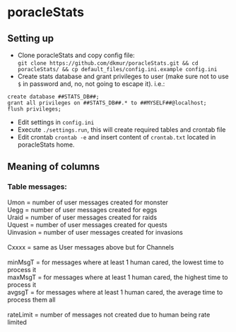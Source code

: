 # poracleStats

##  Setting up

- Clone poracleStats and copy config file: <br>``git clone https://github.com/dkmur/poracleStats.git && cd poracleStats/ && cp default_files/config.ini.example config.ini``
- Create stats database and grant privileges to user (make sure not to use ``$`` in password and, no, not going to escape it). i.e.:  
```
create database ##STATS_DB##;
grant all privileges on ##STATS_DB##.* to ##MYSELF##@localhost;
flush privileges;
```  
- Edit settings in ``config.ini``
- Execute ``./settings.run``, this will create required tables and crontab file
- Edit crontab ``crontab -e`` and insert content of ``crontab.txt`` located in poracleStats home.

##  Meaning of columns
### Table messages:
Umon  = number of user messages created for monster<BR>
Uegg  = number of user messages created for eggs<BR>
Uraid  = number of user messages created for raids<BR>
Uquest  = number of user messages created for quests<BR>
Uinvasion  = number of user messages created for invasions<BR>
<BR>
Cxxxx = same as User messages above but for Channels<BR>
<BR>
minMsgT = for messages where at least 1 human cared, the lowest time to process it<BR>
maxMsgT = for messages where at least 1 human cared, the highest time to process it<BR>
avgsgT = for messages where at least 1 human cared, the average time to process them all<BR>
<BR>
rateLimit = number of messages not created due to human being rate limited

